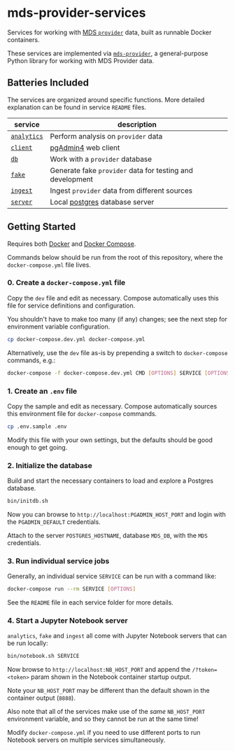 # mds-provider-services

Services for working with [MDS `provider`][provider] data, built as runnable Docker containers.

These services are implemented via [`mds-provider`](https://github.com/CityofSantaMonica/mds-provider),
a general-purpose Python library for working with MDS Provider data.

## Batteries Included

The services are organized around specific functions. More detailed explanation can be found in service `README` files.

| service | description |
| --------- | ----------- |
| [`analytics`](analytics/) | Perform analysis on `provider` data |
| [`client`](client/) | [pgAdmin4][pgadmin] web client |
| [`db`](db/) | Work with a `provider` database |
| [`fake`](fake/) | Generate fake `provider` data for testing and development |
| [`ingest`](ingest/) | Ingest `provider` data from different sources |
| [`server`](server/) | Local [postgres][postgres] database server |

## Getting Started

Requires both [Docker][docker] and [Docker Compose][compose].

Commands below should be run from the root of this repository, where the `docker-compose.yml` file lives.

### 0. Create a `docker-compose.yml` file

Copy the `dev` file and edit as necessary. Compose automatically uses this file for service definitions and configuration.

You shouldn't have to make too many (if any) changes; see the next step for environment variable configuration.

```bash
cp docker-compose.dev.yml docker-compose.yml
```

Alternatively, use the `dev` file as-is by prepending a switch to `docker-compose` commands, e.g.:

```bash
docker-compose -f docker-compose.dev.yml CMD [OPTIONS] SERVICE [OPTIONS]
```

### 1. Create an `.env` file

Copy the sample and edit as necessary. Compose automatically sources this environment file for `docker-compose` commands.

```bash
cp .env.sample .env
```

Modify this file with your own settings, but the defaults should be good enough to get going.

### 2. Initialize the database

Build and start the necessary containers to load and explore a Postgres database.

```bash
bin/initdb.sh
```

Now you can browse to `http://localhost:PGADMIN_HOST_PORT` and login with the `PGADMIN_DEFAULT` credentials.

Attach to the server `POSTGRES_HOSTNAME`, database `MDS_DB`, with the `MDS` credentials.

### 3. Run individual service jobs

Generally, an individual service `SERVICE` can be run with a command like:

```bash
docker-compose run --rm SERVICE [OPTIONS]
```

See the `README` file in each service folder for more details.

### 4. Start a Jupyter Notebook server

`analytics`, `fake` and `ingest` all come with Jupyter Notebook servers that can be run locally:

```bash
bin/notebook.sh SERVICE
```

Now browse to `http://localhost:NB_HOST_PORT` and append the `/?token=<token>` param shown in the Notebook container startup output.

Note your `NB_HOST_PORT` may be different than the default shown in the container output (`8888`).

Also note that all of the services make use of the *same* `NB_HOST_PORT` environment variable, and so they cannot be run at the same time!

Modify `docker-compose.yml` if you need to use different ports to run Notebook servers on multiple services simultaneously.

[compose]: https://docs.docker.com/compose/overview/
[docker]: https://www.docker.com/
[pgadmin]: https://www.pgadmin.org/
[postgres]: https://www.postgresql.org/
[provider]: https://github.com/CityOfLosAngeles/mobility-data-specification/tree/master/provider
